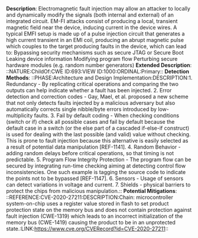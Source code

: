 **Description**: Electromagnetic fault injection may allow an attacker to locally and dynamically modify the signals (both internal and external) of an integrated circuit. EM-FI attacks consist of producing a local, transient magnetic field near the device, inducing current in the device wires. A typical EMFI setup is made up of a pulse injection circuit that generates a high current transient in an EMI coil, producing an abrupt magnetic pulse which couples to the target producing faults in the device, which can lead to: Bypassing security mechanisms such as secure JTAG or Secure Boot Leaking device information Modifying program flow Perturbing secure hardware modules (e.g. random number generators)
**Extended Description**: ::NATURE:ChildOf:CWE ID:693:VIEW ID:1000:ORDINAL:Primary::
**Detection Methods**: ::PHASE:Architecture and Design Implementation:DESCRIPTION:1. Redundancy - By replicating critical operations and comparing the two outputs can help indicate whether a fault has been injected. 2. Error detection and correction codes - Gay, Mael, et al. proposed a new scheme that not only detects faults injected by a malicious adversary but also automatically corrects single nibble/byte errors introduced by low-multiplicity faults. 3. Fail by default coding - When checking conditions (switch or if) check all possible cases and fail by default because the default case in a switch (or the else part of a cascaded if-else-if construct) is used for dealing with the last possible (and valid) value without checking. This is prone to fault injection because this alternative is easily selected as a result of potential data manipulation [REF-1141]. 4. Random Behavior - adding random delays before critical operations, so that timing is not predictable. 5. Program Flow Integrity Protection - The program flow can be secured by integrating run-time checking aiming at detecting control flow inconsistencies. One such example is tagging the source code to indicate the points not to be bypassed [REF-1147]. 6. Sensors - Usage of sensors can detect variations in voltage and current. 7. Shields - physical barriers to protect the chips from malicious manipulation.::
**Potential Mitigations**: ::REFERENCE:CVE-2020-27211:DESCRIPTION:Chain: microcontroller system-on-chip uses a register value stored in flash to set product protection state on the memory bus and does not contain protection against fault injection (CWE-1319) which leads to an incorrect initialization of the memory bus (CWE-1419) causing the product to be in an unprotected state.:LINK:https://www.cve.org/CVERecord?id=CVE-2020-27211::